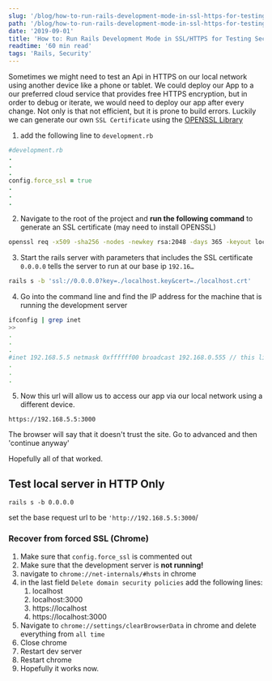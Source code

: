 ```yaml
---
slug: '/blog/how-to-run-rails-development-mode-in-ssl-https-for-testing-secure-apis'
path: '/blog/how-to-run-rails-development-mode-in-ssl-https-for-testing-secure-apis'
date: '2019-09-01'
title: 'How to: Run Rails Development Mode in SSL/HTTPS for Testing Secure Apis'
readtime: '60 min read'
tags: 'Rails, Security'
---
```


Sometimes we might need to test an Api in HTTPS on our local network using another device like a phone or tablet. We could deploy our App to a our preferred cloud service that provides free HTTPS encryption, but in order to debug or iterate, we would need to deploy our app after every change. Not only is that not efficient, but it is prone to build errors. Luckily we can generate our own `SSL Certificate` using the [OPENSSL Library](https://www.openssl.org/)

1. add the following line to `development.rb`

```ruby
#development.rb
.
.
.
config.force_ssl = true
.
.
.
```

2. Navigate to the root of the project and **run the following command** to generate an SSL certificate (may need to install OPENSSL)

```bash
openssl req -x509 -sha256 -nodes -newkey rsa:2048 -days 365 -keyout localhost.key -out localhost.crt
```

3. Start the rails server with parameters that includes the SSL certificate `0.0.0.0` tells the server to run at our base ip `192.16…`

```bash
rails s -b 'ssl://0.0.0.0?key=./localhost.key&cert=./localhost.crt'
```

4. Go into the command line and find the IP address for the machine that is running the development server

```bash
ifconfig | grep inet
>>
.
.
.
#inet 192.168.5.5 netmask 0xffffff00 broadcast 192.168.0.555 // this line #192.168.5.5
.
.
.

```

5. Now this url will allow us to access our app via our local network using a different device.

```
https://192.168.5.5:3000
```

The browser will say that it doesn't trust the site. Go to advanced and then 'continue anyway'

Hopefully all of that worked.

## Test local server in HTTP Only

`rails s -b 0.0.0.0`

set the base request url to be `'http://192.168.5.5:3000`/

### Recover from forced SSL (Chrome)

1. Make sure that `config.force_ssl` is commented out
2. Make sure that the development server is **not running!**
3. navigate to `chrome://net-internals/#hsts` in chrome
4. in the last field `Delete domain security policies` add the following lines:
   1. localhost
   2. localhost:3000
   3. https://localhost
   4. https://localhost:3000
5. Navigate to `chrome://settings/clearBrowserData` in chrome and delete everything from `all time`
6. Close chrome
7. Restart dev server
8. Restart chrome
9. Hopefully it works now.
